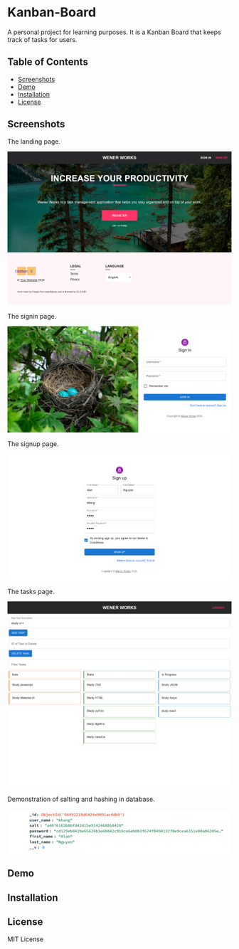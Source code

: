 # Kanban-Board
A personal project for learning purposes. It is a Kanban Board that keeps track of tasks for users.

## Table of Contents
- [Screenshots](#screenshots)
- [Demo](#demo)
- [Installation](#installation)
- [License](#license)

## Screenshots
The landing page.

![home][home]

The signin page.

![signin][signin]

The signup page.

![signup][signup]

The tasks page.

![tasks][tasks]

Demonstration of salting and hashing in database.

![salthash][salthash]

[home]: public/imgs/home_ex.png
[signin]: public/imgs/signin_ex.png
[signup]: public/imgs/signup_ex.png
[tasks]: public/imgs/tasks_ex.png
[salthash]: public/imgs/salthash_ex.png

## Demo

## Installation

## License
MIT License